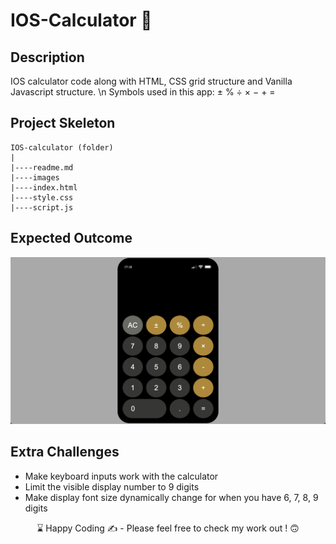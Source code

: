# IOS-Calculator  📱


## Description

IOS calculator code along with HTML, CSS grid structure and Vanilla Javascript structure. \n
Symbols used in this app: ± % ÷ × − + =

## Project Skeleton 

```
IOS-calculator (folder)
|
|----readme.md
|----images
|----index.html
|----style.css
|----script.js
``` 

## Expected Outcome

![IOS CALCULATOR](./images/snapshot.png)


## Extra Challenges

- Make keyboard inputs work with the calculator
- Limit the visible display number to 9 digits
- Make display font size dynamically change for when you have 6, 7, 8, 9 digits

<p align='center'> ⌛ Happy Coding ✍ - Please feel free to check my work out ! 🙃 </p>

